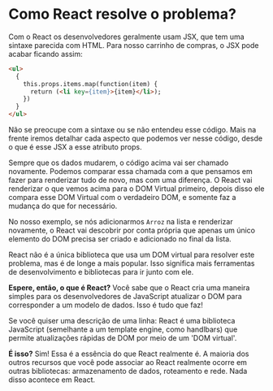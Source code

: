 # Como React resolve o problema?
Com o React os desenvolvedores geralmente usam JSX, que tem uma sintaxe parecida com HTML. Para nosso carrinho de compras, o JSX
pode acabar ficando assim:

```html
<ul>
  {
    this.props.items.map(function(item) {
      return (<li key={item}>{item}</li>);
    })
  }
</ul>
```

Não se preocupe com a sintaxe ou se não entendeu esse código. Mais na frente iremos detalhar cada aspecto que podemos ver nesse código,
desde o que é esse JSX a esse atributo props. 

Sempre que os dados mudarem, o código acima vai ser chamado novamente. Podemos comparar essa chamada com a que pensamos em fazer para renderizar tudo de novo, mas com uma diferença. O React vai renderizar o que vemos acima para o DOM Virtual primeiro, depois disso ele compara esse DOM Virtual com o verdadeiro DOM, e somente faz a mudança do que for necessário. 

No nosso exemplo, se nós adicionarmos `Arroz` na lista e renderizar novamente, o React vai descobrir por conta própria que apenas um único elemento do DOM precisa ser criado e adicionado no final da lista. 

React não é a única biblioteca que usa um DOM virtual para resolver este problema, mas é de longe a mais popular. Isso significa mais ferramentas de desenvolvimento e bibliotecas para ir junto com ele.

**Espere, então, o que é React?**
Você sabe que o React cria uma maneira simples para os desenvolvedores de JavaScript atualizar o DOM para corresponder a um modelo de dados. Isso é tudo que faz!

Se você quiser uma descrição de uma linha: 
React é uma biblioteca JavaScript (semelhante a um template engine, como handlbars) que permite atualizações rápidas de DOM por meio de um 'DOM virtual'.

**É isso?** Sim! Essa é a essência do que React realmente é. A maioria dos outros recursos que você pode associar ao React realmente ocorre em outras bibliotecas: armazenamento de dados, roteamento e rede. Nada disso acontece em React.
 